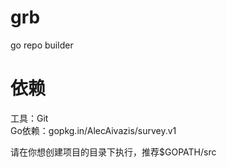 # grb
go repo builder

# 依赖
工具：Git  
Go依赖：gopkg.in/AlecAivazis/survey.v1

请在你想创建项目的目录下执行，推荐$GOPATH/src